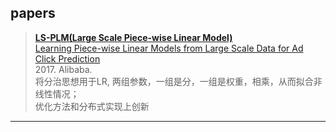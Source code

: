 ## papers

> [**LS-PLM(Large Scale Piece-wise Linear Model)**]()
<br> [Learning Piece-wise Linear Models from Large Scale Data for Ad Click Prediction](../readings/ctr/Learning%20Piece-wise%20Linear%20Models%20from%20Large%20Scale%20Data%20for%20Ad%20Click%20Prediction.pdf)
<br> 2017. Alibaba.
<br> 将分治思想用于LR, 两组参数，一组是分，一组是权重，相乘，从而拟合非线性情况；
<br> 优化方法和分布式实现上创新

----
> 


